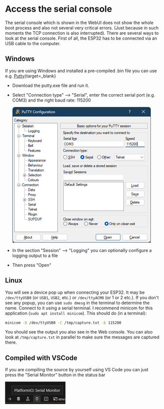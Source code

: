 # Access the serial console

The serial console which is shown in the WebUI does not show the whole boot process and also not several very critical errors. (Just because in such moments the TCP connection is also interrupted). There are several ways to look at the serial console. First of all, the ESP32 has to be connected via an USB cable to the computer.

## Windows

If you are using Windows and installed a pre-compiled .bin file you can use e.g. [Putty](https://www.chiark.greenend.org.uk/~sgtatham/putty/latest.html){target=_blank}

* Download the putty.exe file and run it.
* Select "Connection type" --> "Serial", enter the correct serial port (e.g. COM3) and the right baud rate: 115200

    ![Putty](../../assets/images/Putty.png)

* In the section "Session" --> "Logging" you can optionally configure a logging output to a file
* Then press "Open"

## Linux

You will see a device pop up when connecting your ESP32. It may be `/dev/ttyUSB0` (or `USB1`, `USB2`, etc.) or `/dev/ttyACM0` (or 1 or 2 etc.). If you don't see any popup, you can use `sudo dmesg` in the terminal to determine the name. Connect to it using a serial terminal. I recommend minicom for this application (`sudo apt install minicom`). This should do (in a terminal):

```sh
minicom -D /dev/ttyUSB0 -C /tmp/capture.txt -b 115200
```

You should see the output you also see in the Web console. You can also look at `/tmp/capture.txt` in parallel to make sure the messages are captured there.

## Compiled with VSCode

If you are compiling the source by yourself using VS Code you can just press the "Serial Monitor" button in the status bar

![VSCode Serial Monitor](../../assets/images/vscode_serial_monitor.png)
